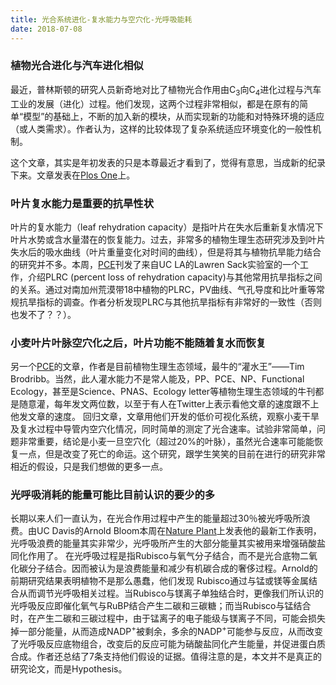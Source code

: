```yaml
---
title: 光合系统进化-复水能力与空穴化-光呼吸能耗
date: 2018-07-08
---
```


### 植物光合进化与汽车进化相似

最近，普林斯顿的研究人员新奇地对比了植物光合作用由C<sub>3</sub>向C<sub>4</sub>进化过程与汽车工业的发展（进化）过程。他们发现，这两个过程非常相似，都是在原有的简单“模型”的基础上，不断的加入新的模块，从而实现新的功能和对特殊环境的适应（或人类需求）。作者认为，这样的比较体现了复杂系统适应环境变化的一般性机制。

这个文章，其实是年初发表的只是本尊最近才看到了，觉得有意思，当成新的纪录下来。文章发表在[Plos One](https://doi.org/10.1371/journal.pone.0198044)上。

### 叶片复水能力是重要的抗旱性状

叶片的复水能力（leaf rehydration capacity）是指叶片在失水后重新复水情况下叶片水势或含水量潜在的恢复能力。过去，非常多的植物生理生态研究涉及到叶片失水后的吸水曲线（叶片重量变化对时间的曲线），但是将其与植物抗旱能力结合的研究并不多。本周，[PCE](<https://doi.org/10.1111/pce.13390> )刊发了来自UC LA的Lawren Sack实验室的一个工作，介绍PLRC (percent loss of rehydration capacity)与其他常用抗旱指标之间的关系。通过对南加州荒漠带18中植物的PLRC，PV曲线、气孔导度和比叶重等常规抗旱指标的调查。作者分析发现PLRC与其他抗旱指标有非常好的一致性（否则也发不了？？）。



### 小麦叶片叶脉空穴化之后，叶片功能不能随着复水而恢复

另一个[PCE](<https://doi.org/10.1111/pce.13397> )的文章，作者是目前植物生理生态领域，最牛的“灌水王”——Tim Brodribb。当然，此人灌水能力不是常人能及，PP、PCE、NP、Functional Ecology，甚至是Science、PNAS、Ecology letter等植物生理生态领域的牛刊都是随意灌，每年发文两位数，以至于有人在Twitter上表示看他文章的速度跟不上他发文章的速度。 回归文章，文章用他们开发的低价可视化系统，观察小麦干旱及复水过程中导管内空穴化情况，同时简单的测定了光合速率。试验非常简单，问题非常重要，结论是小麦一旦空穴化（超过20%的叶脉），虽然光合速率可能能恢复一点，但是改变了死亡的命运。这个研究，跟学生笑笑的目前在进行的研究非常相近的假设，只是我们想做的更多一点。



### 光呼吸消耗的能量可能比目前认识的要少的多

长期以来人们一直认为，在光合作用过程中产生的能量超过30％被光呼吸所浪费。由UC Davis的Arnold Bloom本周在[Nature Plant](<https://doi.org/10.1038/s41477-018-0191-0> )上发表他的最新工作表明，光呼吸浪费的能量其实非常少，光呼吸所产生的大部分能量其实被用来增强硝酸盐同化作用了。
在光呼吸过程是指Rubisco与氧气分子结合，而不是光合底物二氧化碳分子结合。因而被认为是浪费能量和减少有机碳合成的奢侈过程。Arnold的前期研究结果表明植物不是那么愚蠢，他们发现 Rubisco通过与锰或镁等金属结合从而调节光呼吸相关过程。当Rubisco与镁离子单独结合时，更像我们所认识的光呼吸反应即催化氧气与RuBP结合产生二碳和三碳糖；而当Rubisco与锰结合时，在产生二碳和三碳过程中，由于锰离子的电子能级与镁离子不同，可能会损失掉一部分能量，从而造成NADP<sup>+</sup>被剩余，多余的NADP<sup>+</sup>可能参与反应，从而改变了光呼吸反应底物组合，改变后的反应可能为硝酸盐同化产生能量，并促进蛋白质合成。作者还总结了7条支持他们假设的证据。值得注意的是，本文并不是真正的研究论文，而是Hypothesis。




</br>



